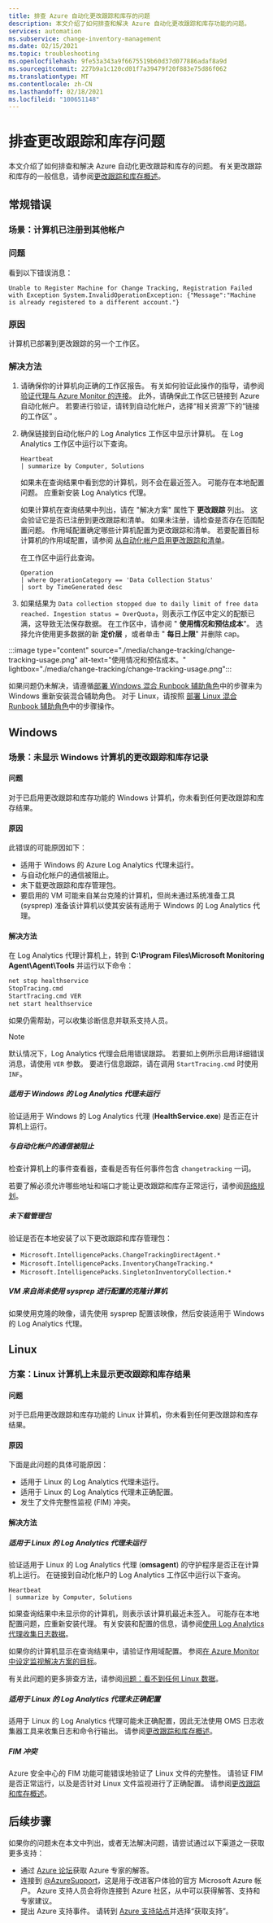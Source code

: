 ```yaml
---
title: 排查 Azure 自动化更改跟踪和库存的问题
description: 本文介绍了如何排查和解决 Azure 自动化更改跟踪和库存功能的问题。
services: automation
ms.subservice: change-inventory-management
ms.date: 02/15/2021
ms.topic: troubleshooting
ms.openlocfilehash: 9fe53a343a9f6675519b60d37d077886adaf8a9d
ms.sourcegitcommit: 227b9a1c120cd01f7a39479f20f883e75d86f062
ms.translationtype: MT
ms.contentlocale: zh-CN
ms.lasthandoff: 02/18/2021
ms.locfileid: "100651148"
---
```

# <a name="troubleshoot-change-tracking-and-inventory-issues"></a>排查更改跟踪和库存问题

本文介绍了如何排查和解决 Azure 自动化更改跟踪和库存的问题。 有关更改跟踪和库存的一般信息，请参阅[更改跟踪和库存概述](../change-tracking/overview.md)。

## <a name="general-errors"></a>常规错误

### <a name="scenario-machine-is-already-registered-to-a-different-account"></a><a name="machine-already-registered"></a>场景：计算机已注册到其他帐户

### <a name="issue"></a>问题

看到以下错误消息：

```error
Unable to Register Machine for Change Tracking, Registration Failed with Exception System.InvalidOperationException: {"Message":"Machine is already registered to a different account."}
```

### <a name="cause"></a>原因

计算机已部署到更改跟踪的另一个工作区。

### <a name="resolution"></a>解决方法

1. 请确保你的计算机向正确的工作区报告。 有关如何验证此操作的指导，请参阅 [验证代理与 Azure Monitor 的连接](../../azure-monitor/platform/agent-windows.md#verify-agent-connectivity-to-azure-monitor)。 此外，请确保此工作区已链接到 Azure 自动化帐户。 若要进行验证，请转到自动化帐户，选择“相关资源”下的“链接的工作区” 。

1. 确保链接到自动化帐户的 Log Analytics 工作区中显示计算机。 在 Log Analytics 工作区中运行以下查询。

   ```kusto
   Heartbeat
   | summarize by Computer, Solutions
   ```

   如果未在查询结果中看到您的计算机，则不会在最近签入。 可能存在本地配置问题。 应重新安装 Log Analytics 代理。

   如果计算机在查询结果中列出，请在 "解决方案" 属性下 **更改跟踪** 列出。 这会验证它是否已注册到更改跟踪和清单。 如果未注册，请检查是否存在范围配置问题。 作用域配置确定哪些计算机配置为更改跟踪和清单。 若要配置目标计算机的作用域配置，请参阅 [从自动化帐户启用更改跟踪和清单](../change-tracking/enable-from-automation-account.md)。

   在工作区中运行此查询。

   ```kusto
   Operation
   | where OperationCategory == 'Data Collection Status'
   | sort by TimeGenerated desc
   ```

1. 如果结果为 ```Data collection stopped due to daily limit of free data reached. Ingestion status = OverQuota```，则表示工作区中定义的配额已满，这导致无法保存数据。 在工作区中，请参阅 " **使用情况和预估成本**"。 选择允许使用更多数据的新 **定价层** ，或者单击 " **每日上限**" 并删除 cap。

:::image type="content" source="./media/change-tracking/change-tracking-usage.png" alt-text="使用情况和预估成本。" lightbox="./media/change-tracking/change-tracking-usage.png":::

如果问题仍未解决，请遵循[部署 Windows 混合 Runbook 辅助角色](../automation-windows-hrw-install.md)中的步骤来为 Windows 重新安装混合辅助角色。 对于 Linux，请按照  [部署 Linux 混合 Runbook 辅助角色](../automation-linux-hrw-install.md)中的步骤操作。

## <a name="windows"></a>Windows

### <a name="scenario-change-tracking-and-inventory-records-arent-showing-for-windows-machines"></a><a name="records-not-showing-windows"></a>场景：未显示 Windows 计算机的更改跟踪和库存记录

#### <a name="issue"></a>问题

对于已启用更改跟踪和库存功能的 Windows 计算机，你未看到任何更改跟踪和库存结果。

#### <a name="cause"></a>原因

此错误的可能原因如下：

* 适用于 Windows 的 Azure Log Analytics 代理未运行。
* 与自动化帐户的通信被阻止。
* 未下载更改跟踪和库存管理包。
* 要启用的 VM 可能来自某台克隆的计算机，但尚未通过系统准备工具 (sysprep) 准备该计算机以使其安装有适用于 Windows 的 Log Analytics 代理。

#### <a name="resolution"></a>解决方法

在 Log Analytics 代理计算机上，转到 **C:\Program Files\Microsoft Monitoring Agent\Agent\Tools** 并运行以下命令：

```cmd
net stop healthservice
StopTracing.cmd
StartTracing.cmd VER
net start healthservice
```

如果仍需帮助，可以收集诊断信息并联系支持人员。

> [!NOTE]
> 默认情况下，Log Analytics 代理会启用错误跟踪。 若要如上例所示启用详细错误消息，请使用 `VER` 参数。 要进行信息跟踪，请在调用 `StartTracing.cmd` 时使用 `INF`。

##### <a name="log-analytics-agent-for-windows-not-running"></a>适用于 Windows 的 Log Analytics 代理未运行

验证适用于 Windows 的 Log Analytics 代理 (**HealthService.exe**) 是否正在计算机上运行。

##### <a name="communication-to-automation-account-blocked"></a>与自动化帐户的通信被阻止

检查计算机上的事件查看器，查看是否有任何事件包含 `changetracking` 一词。

若要了解必须允许哪些地址和端口才能让更改跟踪和库存正常运行，请参阅[网络规划](../automation-hybrid-runbook-worker.md#network-planning)。

##### <a name="management-packs-not-downloaded"></a>未下载管理包

验证是否在本地安装了以下更改跟踪和库存管理包：

* `Microsoft.IntelligencePacks.ChangeTrackingDirectAgent.*`
* `Microsoft.IntelligencePacks.InventoryChangeTracking.*`
* `Microsoft.IntelligencePacks.SingletonInventoryCollection.*`

##### <a name="vm-from-cloned-machine-that-has-not-been-sysprepped"></a>VM 来自尚未使用 sysprep 进行配置的克隆计算机

如果使用克隆的映像，请先使用 sysprep 配置该映像，然后安装适用于 Windows 的 Log Analytics 代理。

## <a name="linux"></a>Linux

### <a name="scenario-no-change-tracking-and-inventory-results-on-linux-machines"></a>方案：Linux 计算机上未显示更改跟踪和库存结果

#### <a name="issue"></a>问题

对于已启用更改跟踪和库存功能的 Linux 计算机，你未看到任何更改跟踪和库存结果。 

#### <a name="cause"></a>原因
下面是此问题的具体可能原因：
* 适用于 Linux 的 Log Analytics 代理未运行。
* 适用于 Linux 的 Log Analytics 代理未正确配置。
* 发生了文件完整性监视 (FIM) 冲突。

#### <a name="resolution"></a>解决方法 

##### <a name="log-analytics-agent-for-linux-not-running"></a>适用于 Linux 的 Log Analytics 代理未运行

验证适用于 Linux 的 Log Analytics 代理 (**omsagent**) 的守护程序是否正在计算机上运行。 在链接到自动化帐户的 Log Analytics 工作区中运行以下查询。

```loganalytics Copy
Heartbeat
| summarize by Computer, Solutions
```

如果查询结果中未显示你的计算机，则表示该计算机最近未签入。 可能存在本地配置问题，应重新安装代理。 有关安装和配置的信息，请参阅[使用 Log Analytics 代理收集日志数据](../../azure-monitor/agents/log-analytics-agent.md)。

如果你的计算机显示在查询结果中，请验证作用域配置。 参阅[在 Azure Monitor 中设定监视解决方案的目标](../../azure-monitor/insights/solution-targeting.md)。

有关此问题的更多排查方法，请参阅[问题：看不到任何 Linux 数据](../../azure-monitor/agents/agent-linux-troubleshoot.md#issue-you-are-not-seeing-any-linux-data)。

##### <a name="log-analytics-agent-for-linux-not-configured-correctly"></a>适用于 Linux 的 Log Analytics 代理未正确配置

适用于 Linux 的 Log Analytics 代理可能未正确配置，因此无法使用 OMS 日志收集器工具来收集日志和命令行输出。 请参阅[更改跟踪和库存概述](../change-tracking/overview.md)。

##### <a name="fim-conflicts"></a>FIM 冲突

Azure 安全中心的 FIM 功能可能错误地验证了 Linux 文件的完整性。 请验证 FIM 是否正常运行，以及是否针对 Linux 文件监视进行了正确配置。 请参阅[更改跟踪和库存概述](../change-tracking/overview.md)。

## <a name="next-steps"></a>后续步骤

如果你的问题未在本文中列出，或者无法解决问题，请尝试通过以下渠道之一获取更多支持：

* 通过 [Azure 论坛](https://azure.microsoft.com/support/forums/)获取 Azure 专家的解答。
* 连接到 [@AzureSupport](https://twitter.com/azuresupport)，这是用于改进客户体验的官方 Microsoft Azure 帐户。 Azure 支持人员会将你连接到 Azure 社区，从中可以获得解答、支持和专家建议。
* 提出 Azure 支持事件。 请转到 [Azure 支持站点](https://azure.microsoft.com/support/options/)并选择“获取支持”。
